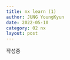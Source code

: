 ```yaml
---
title: nx learn (1)
author: JUNG YoungKyun
date: 2022-05-10
category: 02 nx
layout: post
---
```


작성중